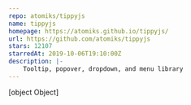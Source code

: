 ```yaml
---
repo: atomiks/tippyjs
name: tippyjs
homepage: https://atomiks.github.io/tippyjs/
url: https://github.com/atomiks/tippyjs
stars: 12107
starredAt: 2019-10-06T19:10:00Z
description: |-
    Tooltip, popover, dropdown, and menu library
---
```


[object Object]
